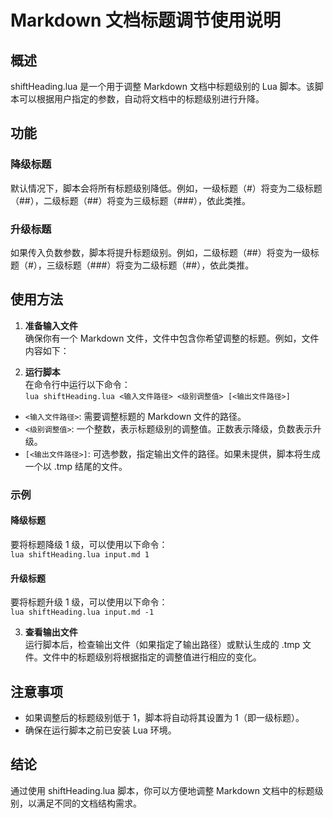 # Markdown 文档标题调节使用说明

## 概述
shiftHeading.lua 是一个用于调整 Markdown 文档中标题级别的 Lua 脚本。该脚本可以根据用户指定的参数，自动将文档中的标题级别进行升降。

## 功能
### 降级标题
默认情况下，脚本会将所有标题级别降低。例如，一级标题（#）将变为二级标题（##），二级标题（##）将变为三级标题（###），依此类推。

### 升级标题
如果传入负数参数，脚本将提升标题级别。例如，二级标题（##）将变为一级标题（#），三级标题（###）将变为二级标题（##），依此类推。

## 使用方法
1. **准备输入文件**  
确保你有一个 Markdown 文件，文件中包含你希望调整的标题。例如，文件内容如下：

2. **运行脚本**  
在命令行中运行以下命令：  
`lua shiftHeading.lua <输入文件路径> <级别调整值> [<输出文件路径>]`  
- `<输入文件路径>`: 需要调整标题的 Markdown 文件的路径。  
- `<级别调整值>`: 一个整数，表示标题级别的调整值。正数表示降级，负数表示升级。  
- `[<输出文件路径>]`: 可选参数，指定输出文件的路径。如果未提供，脚本将生成一个以 .tmp 结尾的文件。

### 示例
#### 降级标题
要将标题降级 1 级，可以使用以下命令：  
`lua shiftHeading.lua input.md 1`

#### 升级标题
要将标题升级 1 级，可以使用以下命令：  
`lua shiftHeading.lua input.md -1`

3. **查看输出文件**  
运行脚本后，检查输出文件（如果指定了输出路径）或默认生成的 .tmp 文件。文件中的标题级别将根据指定的调整值进行相应的变化。

## 注意事项
- 如果调整后的标题级别低于 1，脚本将自动将其设置为 1（即一级标题）。
- 确保在运行脚本之前已安装 Lua 环境。

## 结论
通过使用 shiftHeading.lua 脚本，你可以方便地调整 Markdown 文档中的标题级别，以满足不同的文档结构需求。
